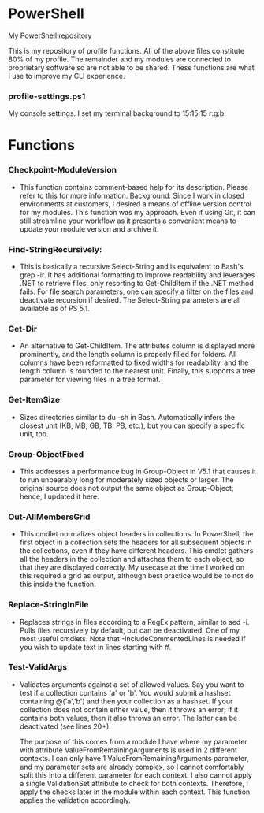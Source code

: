 # PowerShell
My PowerShell repository

This is my repository of profile functions. All of the above files constitute 80% of my profile. The remainder and my modules are connected to proprietary software so are not able to be shared. These functions are what I use to improve my CLI experience.

### profile-settings.ps1

  My console settings. I set my terminal background to 15:15:15 r:g:b.

# Functions

### Checkpoint-ModuleVersion
* This function contains comment-based help for its description. Please refer to this for more information. Background: Since I work in closed environments at customers, I desired a means of offline version control for my modules. This function was my approach. Even if using Git, it can still streamline your workflow as it presents a convenient means to update your module version and archive it.

### Find-StringRecursively:
* This is basically a recursive Select-String and is equivalent to Bash's grep -ir. It has additional formatting to improve readability and leverages .NET to retrieve files, only resorting to Get-ChildItem if the .NET method fails. For file search parameters, one can specify a filter on the files and deactivate recursion if desired. The Select-String parameters are all available as of PS 5.1.

### Get-Dir
* An alternative to Get-ChildItem. The attributes column is displayed more prominently, and the length column is properly filled for folders. All columns have been reformatted to fixed widths for readability, and the length column is rounded to the nearest unit. Finally, this supports a tree parameter for viewing files in a tree format.

### Get-ItemSize
* Sizes directories similar to du -sh in Bash. Automatically infers the closest unit (KB, MB, GB, TB, PB, etc.), but you can specify a specific unit, too.

### Group-ObjectFixed
* This addresses a performance bug in Group-Object in V5.1 that causes it to run unbearably long for moderately sized objects or larger. The original source does not output the same object as Group-Object; hence, I updated it here.

### Out-AllMembersGrid
* This cmdlet normalizes object headers in collections. In PowerShell, the first object in a collection sets the headers for all subsequent objects in the collections, even if they have different headers. This cmdlet gathers all the headers in the collection and attaches them to each object, so that they are displayed correctly. My usecase at the time I worked on this required a grid as output, although best practice would be to not do this inside the function.

### Replace-StringInFile
* Replaces strings in files according to a RegEx pattern, similar to sed -i. Pulls files recursively by default, but can be deactivated. One of my most useful cmdlets. Note that -IncludeCommentedLines is needed if you wish to update text in lines starting with #.

### Test-ValidArgs
* Validates arguments against a set of allowed values. Say you want to test if a collection contains 'a' or 'b'. You would submit a hashset containing @('a','b') and then your collection as a hashset. If your collection does not contain either value, then it throws an error; if it contains both values, then it also throws an error. The latter can be deactivated (see lines 20+).

  The purpose of this comes from a module I have where my parameter with attribute ValueFromRemainingArguments is used in 2 different contexts. I can only have 1 ValueFromRemainingArguments parameter, and my parameter sets are already complex, so I cannot comfortably split this into a different parameter for each context. I also cannot apply a single ValidationSet attribute to check for both contexts. Therefore, I apply the checks later in the module within each context. This function applies the validation accordingly.
